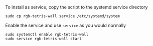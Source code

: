 To install as service, copy the script to the systemd service directory

	sudo cp rgb-tetris-wall.service /etc/systemd/system

Enable the service and use `service` as you would normally

	sudo systemctl enable rgb-tetris-wall
	sudo service rgb-tetris-wall start
